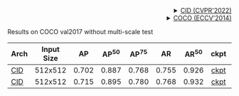 <!-- [ALGORITHM] -->

<details>
<summary align="right"><a href="https://openaccess.thecvf.com/content/CVPR2022/html/Wang_Contextual_Instance_Decoupling_for_Robust_Multi-Person_Pose_Estimation_CVPR_2022_paper.html">CID (CVPR'2022)</a></summary>

```bibtex
@InProceedings{Wang_2022_CVPR,
    author    = {Wang, Dongkai and Zhang, Shiliang},
    title     = {Contextual Instance Decoupling for Robust Multi-Person Pose Estimation},
    booktitle = {Proceedings of the IEEE/CVF Conference on Computer Vision and Pattern Recognition (CVPR)},
    month     = {June},
    year      = {2022},
    pages     = {11060-11068}
}
```

</details>

<!-- [DATASET] -->

<details>
<summary align="right"><a href="https://link.springer.com/chapter/10.1007/978-3-319-10602-1_48">COCO (ECCV'2014)</a></summary>

```bibtex
@inproceedings{lin2014microsoft,
  title={Microsoft coco: Common objects in context},
  author={Lin, Tsung-Yi and Maire, Michael and Belongie, Serge and Hays, James and Perona, Pietro and Ramanan, Deva and Doll{\'a}r, Piotr and Zitnick, C Lawrence},
  booktitle={European conference on computer vision},
  pages={740--755},
  year={2014},
  organization={Springer}
}
```

</details>

Results on COCO val2017 without multi-scale test

| Arch                                          | Input Size |  AP   | AP<sup>50</sup> | AP<sup>75</sup> |  AR   | AR<sup>50</sup> |                     ckpt                      |                      log                      |
| :-------------------------------------------- | :--------: | :---: | :-------------: | :-------------: | :---: | :-------------: | :-------------------------------------------: | :-------------------------------------------: |
| [CID](/configs/body/2d_kpt_sview_rgb_img/cid/coco/hrnet_w32_coco_512x512.py) |  512x512   | 0.702 |      0.887      |      0.768      | 0.755 |      0.926      | [ckpt](https://download.openmmlab.com/mmpose/bottom_up/cid/hrnet_w32_coco_512x512-867b9659_20220928.pth) | [log](https://download.openmmlab.com/mmpose/bottom_up/cid/hrnet_w32_coco_512x512_20220928.log.json) |
| [CID](/configs/body/2d_kpt_sview_rgb_img/cid/coco/hrnet_w48_coco_512x512.py) |  512x512   | 0.715 |      0.895      |      0.780      | 0.768 |      0.932      | [ckpt](https://download.openmmlab.com/mmpose/bottom_up/cid/hrnet_w48_coco_512x512-af545767_20221109.pth) | [log](https://download.openmmlab.com/mmpose/bottom_up/cid/hrnet_w48_coco_512x512_20221109.log.json) |
